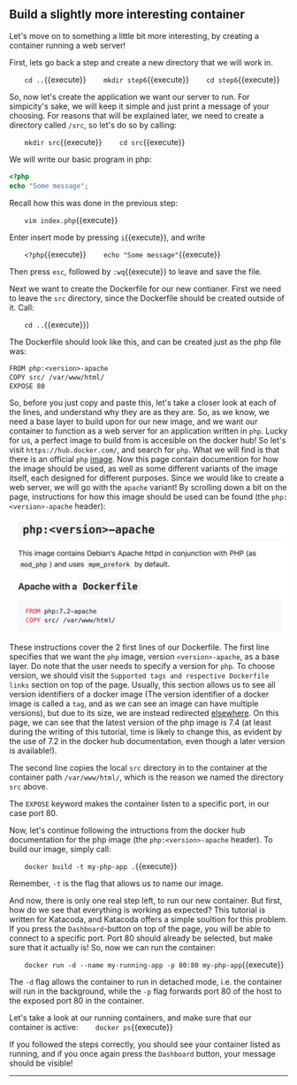## Build a slightly more interesting container
Let's move on to something a little bit more interesting, by creating a container running a web server!

First, lets go back a step and create a new directory that we will work in.

&nbsp;&nbsp;&nbsp;&nbsp;&nbsp;&nbsp; `cd ..`{{execute}}
&nbsp;&nbsp;&nbsp;&nbsp;&nbsp;&nbsp; `mkdir step6`{{execute}}
&nbsp;&nbsp;&nbsp;&nbsp;&nbsp;&nbsp; `cd step6`{{execute}}

So, now let's create the application we want our server to run. For simpicity's sake, we will keep it simple and just print a message of your choosing. For reasons that will be explained later, we need to create a directory called `/src`, so let's do so by calling:

&nbsp;&nbsp;&nbsp;&nbsp;&nbsp;&nbsp; `mkdir src`{{execute}}
&nbsp;&nbsp;&nbsp;&nbsp;&nbsp;&nbsp; `cd src`{{execute}}


We will write our basic program in php:
```php
<?php
echo "Some message";
```

Recall how this was done in the previous step:  

&nbsp;&nbsp;&nbsp;&nbsp;&nbsp;&nbsp; `vim index.php`{{execute}}

Enter insert mode by pressing `i`{{execute}}, and write

&nbsp;&nbsp;&nbsp;&nbsp;&nbsp;&nbsp; `<?php`{{execute}}
&nbsp;&nbsp;&nbsp;&nbsp;&nbsp;&nbsp; `echo "Some message"`{{execute}}

Then press `esc`, followed by `:wq`{{execute}} to leave and save the file.

Next we want to create the Dockerfile for our new contianer. First we need to leave the `src` directory, since the Dockerfile should be created outside of it. Call:

&nbsp;&nbsp;&nbsp;&nbsp;&nbsp;&nbsp; `cd ..`{{execute}})

The Dockerfile should look like this, and can be created just as the php file was:
```
FROM php:<version>-apache
COPY src/ /var/www/html/
EXPOSE 80
```

So, before you just copy and paste this, let's take a closer look at each of the lines, and understand why they are as they are. So, as we know, we need a base layer to build upon for our new image, and we want our container to function as a web server for an application written in `php`. Lucky for us, a perfect image to build from is accesible on the docker hub! So let's visit `https://hub.docker.com/`, and search for `php`. What we will find is that there is an official `php` [image](https://hub.docker.com/_/php). Now this page contain documention for how the image should be used, as well as some different variants of the image itself, each designed for different purposes. Since we would like to create a web server, we will go with the `apache` variant! By scrolling down a bit on the page, instructions for how this image should be used can be found (the `php:<version>-apache` header):

![use_apache_github](./assets/use_apache_github.png)

These instructions cover the 2 first lines of our Dockerfile. The first line specifies that we want the `php` image, version `<version>-apache`, as a base layer. Do note that the user needs to specify a version for `php`. To choose version, we should visit the `Supported tags and respective Dockerfile links` section on top of the page. Usually, this section allows us to see all version identifiers of a docker image (The version identifier of a docker image is called a `tag`, and as we can see an image can have multiple versions), but due to its size, we are instead redirected [elsewhere](https://github.com/docker-library/docs/blob/master/php/README.md#supported-tags-and-respective-dockerfile-links). On this page, we can see that the latest version of the php image is 7.4 (at least during the writing of this tutorial, time is likely to change this, as evident by the use of 7.2 in the docker hub documentation, even though a later version is available!).

The second line copies the local `src` directory in to the container at the container path `/var/www/html/`, which is the reason we named the directory `src` above.


The `EXPOSE` keyword makes the container listen to a specific port, in our case port 80.

Now, let's continue following the intructions from the docker hub documentation for the php image (the `php:<version>-apache` header). To build our image, simply call:

&nbsp;&nbsp;&nbsp;&nbsp;&nbsp;&nbsp; `docker build -t my-php-app .`{{execute}}

Remember, `-t` is the flag that allows us to name our image.

And now, there is only one real step left, to run our new container. But first, how do we see that everything is working as expected? This tutorial is written for Katacoda, and Katacoda offers a simple soultion for this problem. If you press the `Dashboard`-button on top of the page, you will be able to connect to a specific port. Port 80 should already be selected, but make sure that it actually is! So, now we can run the container:

&nbsp;&nbsp;&nbsp;&nbsp;&nbsp;&nbsp; `docker run -d --name my-running-app -p 80:80 my-php-app`{{execute}}

The `-d` flag allows the container to run in detached mode, i.e. the container will run in the background, while the `-p` flag forwards port 80 of the host to the exposed port 80 in the container.

Let's take a look at our running containers, and make sure that our container is active:
&nbsp;&nbsp;&nbsp;&nbsp;&nbsp;&nbsp; `docker ps`{{execute}}

If you followed the steps correctly, you should see your container listed as running, and if you once again press the `Dashboard` button, your message should be visible!

-------------------------------
